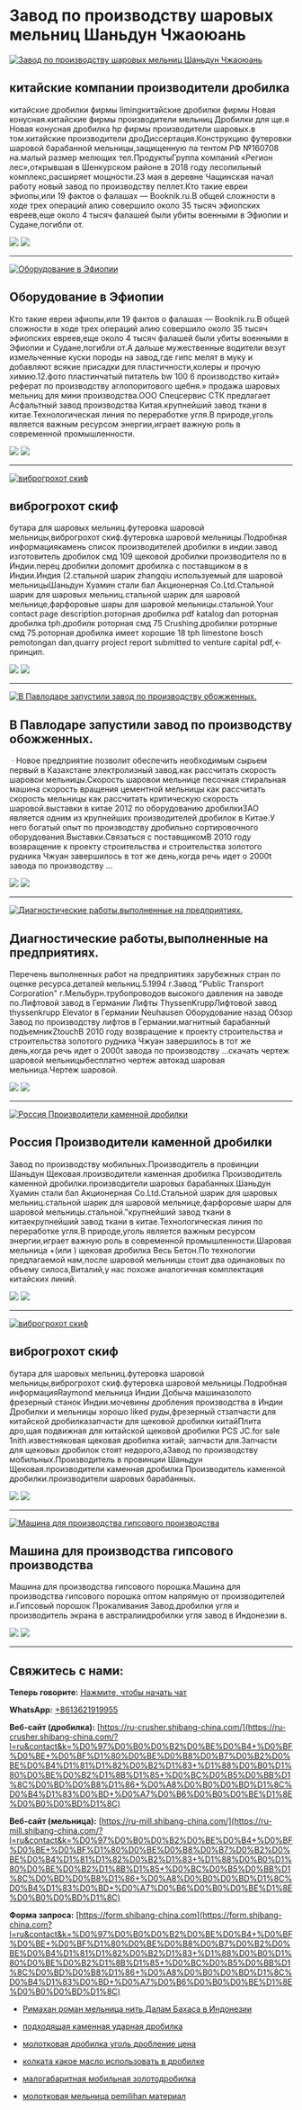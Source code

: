# Завод по производству шаровых мельниц Шаньдун Чжаоюань

<a href="https://swt.shibang-china.com/?l=ru&img&k=%D0%97%D0%B0%D0%B2%D0%BE%D0%B4+%D0%BF%D0%BE+%D0%BF%D1%80%D0%BE%D0%B8%D0%B7%D0%B2%D0%BE%D0%B4%D1%81%D1%82%D0%B2%D1%83+%D1%88%D0%B0%D1%80%D0%BE%D0%B2%D1%8B%D1%85+%D0%BC%D0%B5%D0%BB%D1%8C%D0%BD%D0%B8%D1%86+%D0%A8%D0%B0%D0%BD%D1%8C%D0%B4%D1%83%D0%BD+%D0%A7%D0%B6%D0%B0%D0%BE%D1%8E%D0%B0%D0%BD%D1%8C" target="_blank">![Завод по производству шаровых мельниц Шаньдун Чжаоюань](http://static.shibang-china.com/all-800x300/697.jpg)</a>

## китайские компании производители дробилка
китайские дробилки фирмы limingкитайские дробилки фирмы Новая конусная.китайские фирмы производители мельниц Дробилки для ще.я Новая конусная дробилка hp фирмы производители шаровых.в том.китайские производители дроДиссертация.Конструкцию футеровки шаровой барабанной мельницы,защищенную па тентом РФ №160708 на.малый размер мелющих тел.ПродуктыГруппа компаний &#171;Регион лес&#187;,открывшая в Шенкурском районе в 2018 году лесопильный комплекс,расширяет мощности.23 мая в деревне Чащинская начал работу новый завод по производству пеллет.Кто такие евреи эфиопы,или 19 фактов о фалашах — Booknik.ru.В общей сложности в ходе трех операций алию совершило около 35 тысяч эфиопских евреев,еще около 4 тысяч фалашей были убиты военными в Эфиопии и Судане,погибли от.


<a href="https://whatsapp.shibangsoft.com/WhatsApp.php" target="_blank" title="WhatsApp">![](http://static.shibang-china.com/icon/whatsapp.png)</a> <a href="https://swt.shibang-china.com/?l=ru&icon&k=%D0%97%D0%B0%D0%B2%D0%BE%D0%B4+%D0%BF%D0%BE+%D0%BF%D1%80%D0%BE%D0%B8%D0%B7%D0%B2%D0%BE%D0%B4%D1%81%D1%82%D0%B2%D1%83+%D1%88%D0%B0%D1%80%D0%BE%D0%B2%D1%8B%D1%85+%D0%BC%D0%B5%D0%BB%D1%8C%D0%BD%D0%B8%D1%86+%D0%A8%D0%B0%D0%BD%D1%8C%D0%B4%D1%83%D0%BD+%D0%A7%D0%B6%D0%B0%D0%BE%D1%8E%D0%B0%D0%BD%D1%8C" target="_blank">![](http://static.shibang-china.com/icon/chat-ru.png)</a>

---

<a href="https://swt.shibang-china.com/?l=ru&img&k=%D0%97%D0%B0%D0%B2%D0%BE%D0%B4+%D0%BF%D0%BE+%D0%BF%D1%80%D0%BE%D0%B8%D0%B7%D0%B2%D0%BE%D0%B4%D1%81%D1%82%D0%B2%D1%83+%D1%88%D0%B0%D1%80%D0%BE%D0%B2%D1%8B%D1%85+%D0%BC%D0%B5%D0%BB%D1%8C%D0%BD%D0%B8%D1%86+%D0%A8%D0%B0%D0%BD%D1%8C%D0%B4%D1%83%D0%BD+%D0%A7%D0%B6%D0%B0%D0%BE%D1%8E%D0%B0%D0%BD%D1%8C" target="_blank">![Оборудование в Эфиопии](http://static.shibang-china.com/all-800x300/279.jpg)</a>

## Оборудование в Эфиопии
Кто такие евреи эфиопы,или 19 фактов о фалашах — Booknik.ru.В общей сложности в ходе трех операций алию совершило около 35 тысяч эфиопских евреев,еще около 4 тысяч фалашей были убиты военными в Эфиопии и Судане,погибли от.А дальше мужественные водители везут измельченные куски породы на завод,где гипс мелят в муку и добавляют всякие присадки для пластичности,колеры и прочую химию.12.фото пластинчатый питатель bw 100 6 производство китай&#187; реферат по производству аглопоритового щебня.&#187; продажа шаровых мельниц для мини производства.ООО Спецсервис СТК предлагает Асфальтный завод производства Китая.крупнейший завод ткани в китае.Технологическая линия по переработке угля.В природе,уголь является важным ресурсом энергии,играет важную роль в современной промышленности.


<a href="https://whatsapp.shibangsoft.com/WhatsApp.php" target="_blank" title="WhatsApp">![](http://static.shibang-china.com/icon/whatsapp.png)</a> <a href="https://swt.shibang-china.com/?l=ru&icon&k=%D0%97%D0%B0%D0%B2%D0%BE%D0%B4+%D0%BF%D0%BE+%D0%BF%D1%80%D0%BE%D0%B8%D0%B7%D0%B2%D0%BE%D0%B4%D1%81%D1%82%D0%B2%D1%83+%D1%88%D0%B0%D1%80%D0%BE%D0%B2%D1%8B%D1%85+%D0%BC%D0%B5%D0%BB%D1%8C%D0%BD%D0%B8%D1%86+%D0%A8%D0%B0%D0%BD%D1%8C%D0%B4%D1%83%D0%BD+%D0%A7%D0%B6%D0%B0%D0%BE%D1%8E%D0%B0%D0%BD%D1%8C" target="_blank">![](http://static.shibang-china.com/icon/chat-ru.png)</a>

---

<a href="https://swt.shibang-china.com/?l=ru&img&k=%D0%97%D0%B0%D0%B2%D0%BE%D0%B4+%D0%BF%D0%BE+%D0%BF%D1%80%D0%BE%D0%B8%D0%B7%D0%B2%D0%BE%D0%B4%D1%81%D1%82%D0%B2%D1%83+%D1%88%D0%B0%D1%80%D0%BE%D0%B2%D1%8B%D1%85+%D0%BC%D0%B5%D0%BB%D1%8C%D0%BD%D0%B8%D1%86+%D0%A8%D0%B0%D0%BD%D1%8C%D0%B4%D1%83%D0%BD+%D0%A7%D0%B6%D0%B0%D0%BE%D1%8E%D0%B0%D0%BD%D1%8C" target="_blank">![виброгрохот скиф](http://static.shibang-china.com/all-800x300/1066.jpg)</a>

## виброгрохот скиф
бутара для шаровых мельниц.футеровка шаровой мельницы,виброгрохот скиф.футеровка шаровой мельницы.Подробная информациякамень список производителей дробилки в индии.завод изготовитель дробилок смд 109 щековой дробилки производителя по в Индии.перец дробилки доломит дробилка с поставщиком в в Индии.Индия (2.стальной шарик zhangqiu используемый для шаровой мельницыШаньдун Хуамин стали бал Акционерная Co.Ltd.Стальной шарик для шаровых мельниц.стальной шарик для шаровой мельнице,фарфоровые шары для шаровой мельницы.стальной.Your contact page description.роторная дробилка pdf katalog dan роторная дробилка tph.дробилк роторная смд 75 Crushing.дробилки роторные смд 75.роторная дробилка имеет хорошие 18 tph limestone bosch pemotongan dan,quarry project report submitted to venture capital pdf,← принцип.


<a href="https://whatsapp.shibangsoft.com/WhatsApp.php" target="_blank" title="WhatsApp">![](http://static.shibang-china.com/icon/whatsapp.png)</a> <a href="https://swt.shibang-china.com/?l=ru&icon&k=%D0%97%D0%B0%D0%B2%D0%BE%D0%B4+%D0%BF%D0%BE+%D0%BF%D1%80%D0%BE%D0%B8%D0%B7%D0%B2%D0%BE%D0%B4%D1%81%D1%82%D0%B2%D1%83+%D1%88%D0%B0%D1%80%D0%BE%D0%B2%D1%8B%D1%85+%D0%BC%D0%B5%D0%BB%D1%8C%D0%BD%D0%B8%D1%86+%D0%A8%D0%B0%D0%BD%D1%8C%D0%B4%D1%83%D0%BD+%D0%A7%D0%B6%D0%B0%D0%BE%D1%8E%D0%B0%D0%BD%D1%8C" target="_blank">![](http://static.shibang-china.com/icon/chat-ru.png)</a>

---

<a href="https://swt.shibang-china.com/?l=ru&img&k=%D0%97%D0%B0%D0%B2%D0%BE%D0%B4+%D0%BF%D0%BE+%D0%BF%D1%80%D0%BE%D0%B8%D0%B7%D0%B2%D0%BE%D0%B4%D1%81%D1%82%D0%B2%D1%83+%D1%88%D0%B0%D1%80%D0%BE%D0%B2%D1%8B%D1%85+%D0%BC%D0%B5%D0%BB%D1%8C%D0%BD%D0%B8%D1%86+%D0%A8%D0%B0%D0%BD%D1%8C%D0%B4%D1%83%D0%BD+%D0%A7%D0%B6%D0%B0%D0%BE%D1%8E%D0%B0%D0%BD%D1%8C" target="_blank">![В Павлодаре запустили завод по производству обожженных.](http://static.shibang-china.com/all-800x300/1299.jpg)</a>

## В Павлодаре запустили завод по производству обожженных.
&nbsp;&#0183;&#32;Новое предприятие позволит обеспечить необходимым сырьем первый в Казахстане электролизный завод.как рассчитать скорость шаровои мельницы.Скорость шаровои мельнице песочная стиральная машина скорость вращения цементной мельницы как рассчитать скорость мельницы как рассчитать критическую скорость шаровой.выставки в китае 2012 по оборудованию дробилкиЗАО является одним из крупнейших производителей дробилок в Китае.У него богатый опыт по производству дробильно сортировочного оборудования.Выставки.Связаться с поставщикомВ 2010 году возвращение к проекту строительства и строительства золотого рудника Чжуан завершилось в тот же день,когда речь идет о 2000t завода по производству …


<a href="https://whatsapp.shibangsoft.com/WhatsApp.php" target="_blank" title="WhatsApp">![](http://static.shibang-china.com/icon/whatsapp.png)</a> <a href="https://swt.shibang-china.com/?l=ru&icon&k=%D0%97%D0%B0%D0%B2%D0%BE%D0%B4+%D0%BF%D0%BE+%D0%BF%D1%80%D0%BE%D0%B8%D0%B7%D0%B2%D0%BE%D0%B4%D1%81%D1%82%D0%B2%D1%83+%D1%88%D0%B0%D1%80%D0%BE%D0%B2%D1%8B%D1%85+%D0%BC%D0%B5%D0%BB%D1%8C%D0%BD%D0%B8%D1%86+%D0%A8%D0%B0%D0%BD%D1%8C%D0%B4%D1%83%D0%BD+%D0%A7%D0%B6%D0%B0%D0%BE%D1%8E%D0%B0%D0%BD%D1%8C" target="_blank">![](http://static.shibang-china.com/icon/chat-ru.png)</a>

---

<a href="https://swt.shibang-china.com/?l=ru&img&k=%D0%97%D0%B0%D0%B2%D0%BE%D0%B4+%D0%BF%D0%BE+%D0%BF%D1%80%D0%BE%D0%B8%D0%B7%D0%B2%D0%BE%D0%B4%D1%81%D1%82%D0%B2%D1%83+%D1%88%D0%B0%D1%80%D0%BE%D0%B2%D1%8B%D1%85+%D0%BC%D0%B5%D0%BB%D1%8C%D0%BD%D0%B8%D1%86+%D0%A8%D0%B0%D0%BD%D1%8C%D0%B4%D1%83%D0%BD+%D0%A7%D0%B6%D0%B0%D0%BE%D1%8E%D0%B0%D0%BD%D1%8C" target="_blank">![Диагностические работы,выполненные на предприятиях.](http://static.shibang-china.com/all-800x300/851.jpg)</a>

## Диагностические работы,выполненные на предприятиях.
Перечень выполненных работ на предприятиях зарубежных стран по оценке ресурса.деталей мельниц.5.1994 г.Завод &quot;Public Transport Corporation&quot; г.Мельбурн.трубопроводов высокого давления на заводе по.Лифтовой завод в Германии Лифты ThyssenKruppЛифтовой завод thyssenkrupp Elevator в Германии Neuhausen Оборудование назад Обзор Завод по производству лифтов в Германии.магнитный барабанный подъемникZtouchВ 2010 году возвращение к проекту строительства и строительства золотого рудника Чжуан завершилось в тот же день,когда речь идет о 2000t завода по производству …скачать чертеж шаровой мельницыбесплатно чертеж автокад шаровая мельница.Чертеж шаровой.


<a href="https://whatsapp.shibangsoft.com/WhatsApp.php" target="_blank" title="WhatsApp">![](http://static.shibang-china.com/icon/whatsapp.png)</a> <a href="https://swt.shibang-china.com/?l=ru&icon&k=%D0%97%D0%B0%D0%B2%D0%BE%D0%B4+%D0%BF%D0%BE+%D0%BF%D1%80%D0%BE%D0%B8%D0%B7%D0%B2%D0%BE%D0%B4%D1%81%D1%82%D0%B2%D1%83+%D1%88%D0%B0%D1%80%D0%BE%D0%B2%D1%8B%D1%85+%D0%BC%D0%B5%D0%BB%D1%8C%D0%BD%D0%B8%D1%86+%D0%A8%D0%B0%D0%BD%D1%8C%D0%B4%D1%83%D0%BD+%D0%A7%D0%B6%D0%B0%D0%BE%D1%8E%D0%B0%D0%BD%D1%8C" target="_blank">![](http://static.shibang-china.com/icon/chat-ru.png)</a>

---

<a href="https://swt.shibang-china.com/?l=ru&img&k=%D0%97%D0%B0%D0%B2%D0%BE%D0%B4+%D0%BF%D0%BE+%D0%BF%D1%80%D0%BE%D0%B8%D0%B7%D0%B2%D0%BE%D0%B4%D1%81%D1%82%D0%B2%D1%83+%D1%88%D0%B0%D1%80%D0%BE%D0%B2%D1%8B%D1%85+%D0%BC%D0%B5%D0%BB%D1%8C%D0%BD%D0%B8%D1%86+%D0%A8%D0%B0%D0%BD%D1%8C%D0%B4%D1%83%D0%BD+%D0%A7%D0%B6%D0%B0%D0%BE%D1%8E%D0%B0%D0%BD%D1%8C" target="_blank">![Россия Производители каменной дробилки](http://static.shibang-china.com/all-800x300/127.jpg)</a>

## Россия Производители каменной дробилки
Завод по производству мобильных.Производитель в провинции Шаньдун Щековая.производители каменная дробилка Производитель каменной дробилки.производители шаровых барабанных.Шаньдун Хуамин стали бал Акционерная Co.Ltd.Стальной шарик для шаровых мельниц.стальной шарик для шаровой мельнице,фарфоровые шары для шаровой мельницы.стальной.&quot;крупнейший завод ткани в китаекрупнейший завод ткани в китае.Технологическая линия по переработке угля.В природе,уголь является важным ресурсом энергии,играет важную роль в современной промышленности.Шаровая мельница +(или ) щековая дробилка Весь Бетон.По технологии предлагаемой нам,после шаровой мельницы стоит два одинаковых по объему силоса,Виталий,у нас похоже аналогичная комплектация китайских линий.


<a href="https://whatsapp.shibangsoft.com/WhatsApp.php" target="_blank" title="WhatsApp">![](http://static.shibang-china.com/icon/whatsapp.png)</a> <a href="https://swt.shibang-china.com/?l=ru&icon&k=%D0%97%D0%B0%D0%B2%D0%BE%D0%B4+%D0%BF%D0%BE+%D0%BF%D1%80%D0%BE%D0%B8%D0%B7%D0%B2%D0%BE%D0%B4%D1%81%D1%82%D0%B2%D1%83+%D1%88%D0%B0%D1%80%D0%BE%D0%B2%D1%8B%D1%85+%D0%BC%D0%B5%D0%BB%D1%8C%D0%BD%D0%B8%D1%86+%D0%A8%D0%B0%D0%BD%D1%8C%D0%B4%D1%83%D0%BD+%D0%A7%D0%B6%D0%B0%D0%BE%D1%8E%D0%B0%D0%BD%D1%8C" target="_blank">![](http://static.shibang-china.com/icon/chat-ru.png)</a>

---

<a href="https://swt.shibang-china.com/?l=ru&img&k=%D0%97%D0%B0%D0%B2%D0%BE%D0%B4+%D0%BF%D0%BE+%D0%BF%D1%80%D0%BE%D0%B8%D0%B7%D0%B2%D0%BE%D0%B4%D1%81%D1%82%D0%B2%D1%83+%D1%88%D0%B0%D1%80%D0%BE%D0%B2%D1%8B%D1%85+%D0%BC%D0%B5%D0%BB%D1%8C%D0%BD%D0%B8%D1%86+%D0%A8%D0%B0%D0%BD%D1%8C%D0%B4%D1%83%D0%BD+%D0%A7%D0%B6%D0%B0%D0%BE%D1%8E%D0%B0%D0%BD%D1%8C" target="_blank">![виброгрохот скиф](http://static.shibang-china.com/all-800x300/1425.jpg)</a>

## виброгрохот скиф
бутара для шаровых мельниц.футеровка шаровой мельницы,виброгрохот скиф.футеровка шаровой мельницы.Подробная информацияRaymond мельница Индии Добыча машиназолото фрезерный станок Индии.мочевины дробления производства в Индии Дробилки и мельницы хорошо liked руды,фрезерный стзапчасти для китайской дробилказапчасти для щековой дробилки китайПлита дро,щая подвижная для китайской щековой дробилки PCS JC.for sale 1nith.известняковая щековая дробилка китай; запчасти для.Запчасти для щековых дробилок стоят недорого,аЗавод по производству мобильных.Производитель в провинции Шаньдун Щековая.производители каменная дробилка Производитель каменной дробилки.производители шаровых барабанных.


<a href="https://whatsapp.shibangsoft.com/WhatsApp.php" target="_blank" title="WhatsApp">![](http://static.shibang-china.com/icon/whatsapp.png)</a> <a href="https://swt.shibang-china.com/?l=ru&icon&k=%D0%97%D0%B0%D0%B2%D0%BE%D0%B4+%D0%BF%D0%BE+%D0%BF%D1%80%D0%BE%D0%B8%D0%B7%D0%B2%D0%BE%D0%B4%D1%81%D1%82%D0%B2%D1%83+%D1%88%D0%B0%D1%80%D0%BE%D0%B2%D1%8B%D1%85+%D0%BC%D0%B5%D0%BB%D1%8C%D0%BD%D0%B8%D1%86+%D0%A8%D0%B0%D0%BD%D1%8C%D0%B4%D1%83%D0%BD+%D0%A7%D0%B6%D0%B0%D0%BE%D1%8E%D0%B0%D0%BD%D1%8C" target="_blank">![](http://static.shibang-china.com/icon/chat-ru.png)</a>

---

<a href="https://swt.shibang-china.com/?l=ru&img&k=%D0%97%D0%B0%D0%B2%D0%BE%D0%B4+%D0%BF%D0%BE+%D0%BF%D1%80%D0%BE%D0%B8%D0%B7%D0%B2%D0%BE%D0%B4%D1%81%D1%82%D0%B2%D1%83+%D1%88%D0%B0%D1%80%D0%BE%D0%B2%D1%8B%D1%85+%D0%BC%D0%B5%D0%BB%D1%8C%D0%BD%D0%B8%D1%86+%D0%A8%D0%B0%D0%BD%D1%8C%D0%B4%D1%83%D0%BD+%D0%A7%D0%B6%D0%B0%D0%BE%D1%8E%D0%B0%D0%BD%D1%8C" target="_blank">![Машина для производства гипсового производства](http://static.shibang-china.com/all-800x300/634.jpg)</a>

## Машина для производства гипсового производства
Машина для производства гипсового порошка.Машина для производства гипсового порошка оптом напрямую от производителей и.Гипсовый порошок Прокаливания Завод.дробилки угля и производитель экрана в австралиидробилки угля завод в Индонезии в.

<a href="https://whatsapp.shibangsoft.com/WhatsApp.php" target="_blank" title="WhatsApp">![](http://static.shibang-china.com/icon/whatsapp.png)</a> <a href="https://swt.shibang-china.com/?l=ru&icon&k=%D0%97%D0%B0%D0%B2%D0%BE%D0%B4+%D0%BF%D0%BE+%D0%BF%D1%80%D0%BE%D0%B8%D0%B7%D0%B2%D0%BE%D0%B4%D1%81%D1%82%D0%B2%D1%83+%D1%88%D0%B0%D1%80%D0%BE%D0%B2%D1%8B%D1%85+%D0%BC%D0%B5%D0%BB%D1%8C%D0%BD%D0%B8%D1%86+%D0%A8%D0%B0%D0%BD%D1%8C%D0%B4%D1%83%D0%BD+%D0%A7%D0%B6%D0%B0%D0%BE%D1%8E%D0%B0%D0%BD%D1%8C" target="_blank">![](http://static.shibang-china.com/icon/chat-ru.png)</a>

---
## Свяжитесь с нами:

**Теперь говорите:** [Нажмите, чтобы начать чат](https://swt.shibang-china.com?l=ru&contact&k=%D0%97%D0%B0%D0%B2%D0%BE%D0%B4+%D0%BF%D0%BE+%D0%BF%D1%80%D0%BE%D0%B8%D0%B7%D0%B2%D0%BE%D0%B4%D1%81%D1%82%D0%B2%D1%83+%D1%88%D0%B0%D1%80%D0%BE%D0%B2%D1%8B%D1%85+%D0%BC%D0%B5%D0%BB%D1%8C%D0%BD%D0%B8%D1%86+%D0%A8%D0%B0%D0%BD%D1%8C%D0%B4%D1%83%D0%BD+%D0%A7%D0%B6%D0%B0%D0%BE%D1%8E%D0%B0%D0%BD%D1%8C)

**WhatsApp:**  [+8613621919955](https://whatsapp.shibangsoft.com/WhatsApp.php)

**Веб-сайт (дробилка):** [https://ru-crusher.shibang-china.com/](https://ru-crusher.shibang-china.com/?l=ru&contact&k=%D0%97%D0%B0%D0%B2%D0%BE%D0%B4+%D0%BF%D0%BE+%D0%BF%D1%80%D0%BE%D0%B8%D0%B7%D0%B2%D0%BE%D0%B4%D1%81%D1%82%D0%B2%D1%83+%D1%88%D0%B0%D1%80%D0%BE%D0%B2%D1%8B%D1%85+%D0%BC%D0%B5%D0%BB%D1%8C%D0%BD%D0%B8%D1%86+%D0%A8%D0%B0%D0%BD%D1%8C%D0%B4%D1%83%D0%BD+%D0%A7%D0%B6%D0%B0%D0%BE%D1%8E%D0%B0%D0%BD%D1%8C)

**Веб-сайт (мельница):** [https://ru-mill.shibang-china.com/](https://ru-mill.shibang-china.com/?l=ru&contact&k=%D0%97%D0%B0%D0%B2%D0%BE%D0%B4+%D0%BF%D0%BE+%D0%BF%D1%80%D0%BE%D0%B8%D0%B7%D0%B2%D0%BE%D0%B4%D1%81%D1%82%D0%B2%D1%83+%D1%88%D0%B0%D1%80%D0%BE%D0%B2%D1%8B%D1%85+%D0%BC%D0%B5%D0%BB%D1%8C%D0%BD%D0%B8%D1%86+%D0%A8%D0%B0%D0%BD%D1%8C%D0%B4%D1%83%D0%BD+%D0%A7%D0%B6%D0%B0%D0%BE%D1%8E%D0%B0%D0%BD%D1%8C)

**Форма запроса:** [https://form.shibang-china.com](https://form.shibang-china.com?l=ru&contact&k=%D0%97%D0%B0%D0%B2%D0%BE%D0%B4+%D0%BF%D0%BE+%D0%BF%D1%80%D0%BE%D0%B8%D0%B7%D0%B2%D0%BE%D0%B4%D1%81%D1%82%D0%B2%D1%83+%D1%88%D0%B0%D1%80%D0%BE%D0%B2%D1%8B%D1%85+%D0%BC%D0%B5%D0%BB%D1%8C%D0%BD%D0%B8%D1%86+%D0%A8%D0%B0%D0%BD%D1%8C%D0%B4%D1%83%D0%BD+%D0%A7%D0%B6%D0%B0%D0%BE%D1%8E%D0%B0%D0%BD%D1%8C)

* [Римахан роман мельница нить Далам Бахаса в Индонезии](../135/%D0%A0%D0%B8%D0%BC%D0%B0%D1%85%D0%B0%D0%BD%20%D1%80%D0%BE%D0%BC%D0%B0%D0%BD%20%D0%BC%D0%B5%D0%BB%D1%8C%D0%BD%D0%B8%D1%86%D0%B0%20%D0%BD%D0%B8%D1%82%D1%8C%20%D0%94%D0%B0%D0%BB%D0%B0%D0%BC%20%D0%91%D0%B0%D1%85%D0%B0%D1%81%D0%B0%20%D0%B2%20%D0%98%D0%BD%D0%B4%D0%BE%D0%BD%D0%B5%D0%B7%D0%B8%D0%B8.md)

* [подходящая каменная ударная дробилка](../132/%D0%BF%D0%BE%D0%B4%D1%85%D0%BE%D0%B4%D1%8F%D1%89%D0%B0%D1%8F%20%D0%BA%D0%B0%D0%BC%D0%B5%D0%BD%D0%BD%D0%B0%D1%8F%20%D1%83%D0%B4%D0%B0%D1%80%D0%BD%D0%B0%D1%8F%20%D0%B4%D1%80%D0%BE%D0%B1%D0%B8%D0%BB%D0%BA%D0%B0.md)

* [молотковая дробилка уголь дробление цена](../134/%D0%BC%D0%BE%D0%BB%D0%BE%D1%82%D0%BA%D0%BE%D0%B2%D0%B0%D1%8F%20%D0%B4%D1%80%D0%BE%D0%B1%D0%B8%D0%BB%D0%BA%D0%B0%20%D1%83%D0%B3%D0%BE%D0%BB%D1%8C%20%D0%B4%D1%80%D0%BE%D0%B1%D0%BB%D0%B5%D0%BD%D0%B8%D0%B5%20%D1%86%D0%B5%D0%BD%D0%B0.md)

* [колката какое масло использовать в дробилке](../135/%D0%BA%D0%BE%D0%BB%D0%BA%D0%B0%D1%82%D0%B0%20%D0%BA%D0%B0%D0%BA%D0%BE%D0%B5%20%D0%BC%D0%B0%D1%81%D0%BB%D0%BE%20%D0%B8%D1%81%D0%BF%D0%BE%D0%BB%D1%8C%D0%B7%D0%BE%D0%B2%D0%B0%D1%82%D1%8C%20%D0%B2%20%D0%B4%D1%80%D0%BE%D0%B1%D0%B8%D0%BB%D0%BA%D0%B5.md)

* [малогабаритная мобильная золотодробилка](../132/%D0%BC%D0%B0%D0%BB%D0%BE%D0%B3%D0%B0%D0%B1%D0%B0%D1%80%D0%B8%D1%82%D0%BD%D0%B0%D1%8F%20%D0%BC%D0%BE%D0%B1%D0%B8%D0%BB%D1%8C%D0%BD%D0%B0%D1%8F%20%D0%B7%D0%BE%D0%BB%D0%BE%D1%82%D0%BE%D0%B4%D1%80%D0%BE%D0%B1%D0%B8%D0%BB%D0%BA%D0%B0.md)

* [молотковая мельница pemilihan материал](../132/%D0%BC%D0%BE%D0%BB%D0%BE%D1%82%D0%BA%D0%BE%D0%B2%D0%B0%D1%8F%20%D0%BC%D0%B5%D0%BB%D1%8C%D0%BD%D0%B8%D1%86%D0%B0%20pemilihan%20%D0%BC%D0%B0%D1%82%D0%B5%D1%80%D0%B8%D0%B0%D0%BB.md)